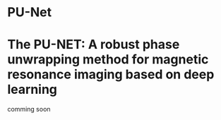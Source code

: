 # PU-Net
# The PU-NET: A robust phase unwrapping method for magnetic resonance imaging based on deep learning 
comming soon
